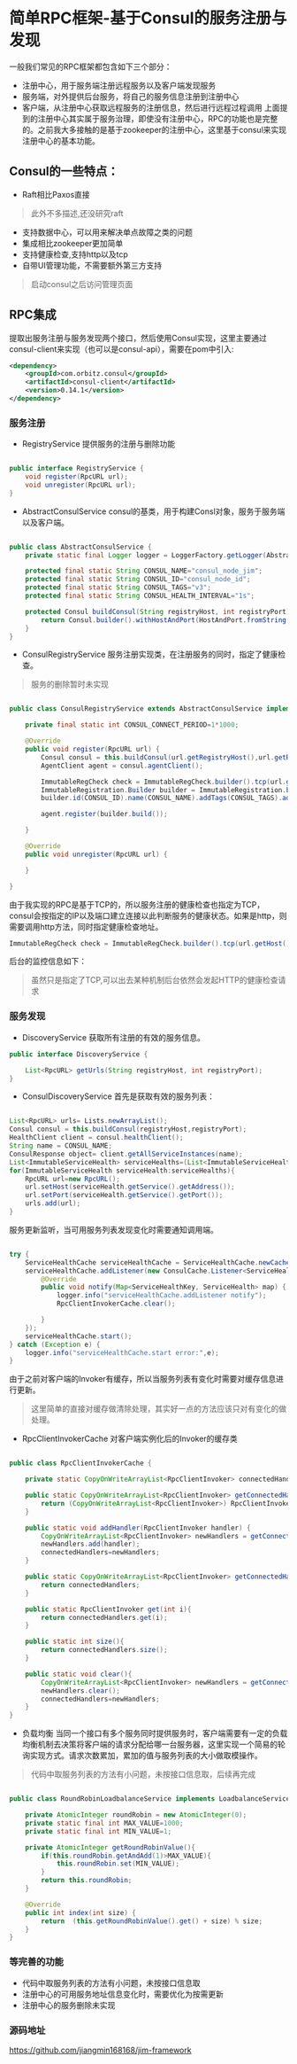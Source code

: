 # 简单RPC框架-基于Consul的服务注册与发现
一般我们常见的RPC框架都包含如下三个部分：
+ 注册中心，用于服务端注册远程服务以及客户端发现服务
+ 服务端，对外提供后台服务，将自己的服务信息注册到注册中心
+ 客户端，从注册中心获取远程服务的注册信息，然后进行远程过程调用
上面提到的注册中心其实属于服务治理，即使没有注册中心，RPC的功能也是完整的。之前我大多接触的是基于zookeeper的注册中心，这里基于consul来实现注册中心的基本功能。

## Consul的一些特点：
+ Raft相比Paxos直接

> 此外不多描述,还没研究raft

+ 支持数据中心，可以用来解决单点故障之类的问题
+ 集成相比zookeeper更加简单
+ 支持健康检查,支持http以及tcp
+ 自带UI管理功能，不需要额外第三方支持

>启动consul之后访问管理页面


## RPC集成
提取出服务注册与服务发现两个接口，然后使用Consul实现，这里主要通过consul-client来实现（也可以是consul-api），需要在pom中引入:
```xml
<dependency>
	<groupId>com.orbitz.consul</groupId>
	<artifactId>consul-client</artifactId>
	<version>0.14.1</version>
</dependency>
```
### 服务注册
+ RegistryService
提供服务的注册与删除功能
```java

public interface RegistryService {
    void register(RpcURL url);
    void unregister(RpcURL url);
}
```

+ AbstractConsulService
consul的基类，用于构建Consl对象，服务于服务端以及客户端。
```java

public class AbstractConsulService {
    private static final Logger logger = LoggerFactory.getLogger(AbstractConsulService.class);

    protected final static String CONSUL_NAME="consul_node_jim";
    protected final static String CONSUL_ID="consul_node_id";
    protected final static String CONSUL_TAGS="v3";
    protected final static String CONSUL_HEALTH_INTERVAL="1s";

    protected Consul buildConsul(String registryHost, int registryPort){
        return Consul.builder().withHostAndPort(HostAndPort.fromString(registryHost+":"+registryPort)).build();
    }
}
```

+ ConsulRegistryService
服务注册实现类，在注册服务的同时，指定了健康检查。
> 服务的删除暂时未实现

```java

public class ConsulRegistryService extends AbstractConsulService implements RegistryService {

    private final static int CONSUL_CONNECT_PERIOD=1*1000;

    @Override
    public void register(RpcURL url) {
        Consul consul = this.buildConsul(url.getRegistryHost(),url.getRegistryPort());
        AgentClient agent = consul.agentClient();

        ImmutableRegCheck check = ImmutableRegCheck.builder().tcp(url.getHost()+":"+url.getPort()).interval(CONSUL_HEALTH_INTERVAL).build();
        ImmutableRegistration.Builder builder = ImmutableRegistration.builder();
        builder.id(CONSUL_ID).name(CONSUL_NAME).addTags(CONSUL_TAGS).address(url.getHost()).port(url.getPort()).addChecks(check);

        agent.register(builder.build());

    }

    @Override
    public void unregister(RpcURL url) {

    }

}
```

由于我实现的RPC是基于TCP的，所以服务注册的健康检查也指定为TCP，consul会按指定的IP以及端口建立连接以此判断服务的健康状态。如果是http，则需要调用http方法，同时指定健康检查地址。
```java
ImmutableRegCheck check = ImmutableRegCheck.builder().tcp(url.getHost()+":"+url.getPort()).interval(CONSUL_HEALTH_INTERVAL).build();
```
后台的监控信息如下：


> 虽然只是指定了TCP,可以出去某种机制后台依然会发起HTTP的健康检查请求



### 服务发现
+ DiscoveryService
获取所有注册的有效的服务信息。
```java
public interface DiscoveryService {

    List<RpcURL> getUrls(String registryHost, int registryPort);
}
```

+ ConsulDiscoveryService
首先是获取有效的服务列表：
```java

List<RpcURL> urls= Lists.newArrayList();
Consul consul = this.buildConsul(registryHost,registryPort);
HealthClient client = consul.healthClient();
String name = CONSUL_NAME;
ConsulResponse object= client.getAllServiceInstances(name);
List<ImmutableServiceHealth> serviceHealths=(List<ImmutableServiceHealth>)object.getResponse();
for(ImmutableServiceHealth serviceHealth:serviceHealths){
    RpcURL url=new RpcURL();
    url.setHost(serviceHealth.getService().getAddress());
    url.setPort(serviceHealth.getService().getPort());
    urls.add(url);
}
```
服务更新监听，当可用服务列表发现变化时需要通知调用端。
```java

try {
    ServiceHealthCache serviceHealthCache = ServiceHealthCache.newCache(client, name);
    serviceHealthCache.addListener(new ConsulCache.Listener<ServiceHealthKey, ServiceHealth>() {
        @Override
        public void notify(Map<ServiceHealthKey, ServiceHealth> map) {
            logger.info("serviceHealthCache.addListener notify");
            RpcClientInvokerCache.clear();

        }
    });
    serviceHealthCache.start();
} catch (Exception e) {
    logger.info("serviceHealthCache.start error:",e);
}
```

由于之前对客户端的Invoker有缓存，所以当服务列表有变化时需要对缓存信息进行更新。
> 这里简单的直接对缓存做清除处理，其实好一点的方法应该只对有变化的做处理。

+ RpcClientInvokerCache
对客户端实例化后的Invoker的缓存类
```java

public class RpcClientInvokerCache {

    private static CopyOnWriteArrayList<RpcClientInvoker> connectedHandlers = new CopyOnWriteArrayList<>();

    public static CopyOnWriteArrayList<RpcClientInvoker> getConnectedHandlersClone(){
        return (CopyOnWriteArrayList<RpcClientInvoker>) RpcClientInvokerCache.getConnectedHandlers().clone();
    }

    public static void addHandler(RpcClientInvoker handler) {
        CopyOnWriteArrayList<RpcClientInvoker> newHandlers = getConnectedHandlersClone();
        newHandlers.add(handler);
        connectedHandlers=newHandlers;
    }

    public static CopyOnWriteArrayList<RpcClientInvoker> getConnectedHandlers(){
        return connectedHandlers;
    }

    public static RpcClientInvoker get(int i){
        return connectedHandlers.get(i);
    }

    public static int size(){
        return connectedHandlers.size();
    }

    public static void clear(){
        CopyOnWriteArrayList<RpcClientInvoker> newHandlers = getConnectedHandlersClone();
        newHandlers.clear();
        connectedHandlers=newHandlers;
    }
}
```

+ 负载均衡
当同一个接口有多个服务同时提供服务时，客户端需要有一定的负载均衡机制去决策将客户端的请求分配给哪一台服务器，这里实现一个简易的轮询实现方式。请求次数累加，累加的值与服务列表的大小做取模操作。

> 代码中取服务列表的方法有小问题，未按接口信息取，后续再完成

```java

public class RoundRobinLoadbalanceService implements LoadbalanceService {

    private AtomicInteger roundRobin = new AtomicInteger(0);
    private static final int MAX_VALUE=1000;
    private static final int MIN_VALUE=1;

    private AtomicInteger getRoundRobinValue(){
        if(this.roundRobin.getAndAdd(1)>MAX_VALUE){
            this.roundRobin.set(MIN_VALUE);
        }
        return this.roundRobin;
    }

    @Override
    public int index(int size) {
        return  (this.getRoundRobinValue().get() + size) % size;
    }
}
```

### 等完善的功能
+ 代码中取服务列表的方法有小问题，未按接口信息取
+ 注册中心的可用服务地址信息变化时，需要优化为按需更新
+ 注册中心的服务删除未实现

### 源码地址
https://github.com/jiangmin168168/jim-framework




